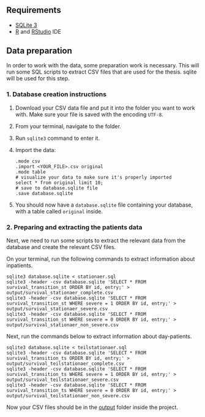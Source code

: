 #

## Requirements

- [SQLite 3](https://www.sqlite.org/)
- [R](https://www.r-project.org/)
  and [RStudio](https://posit.co/download/rstudio-desktop/) IDE

## Data preparation

In order to work with the data, some preparation work is necessary.
This will run some SQL scripts to extract CSV files that are used for the
thesis.
sqlite will be used for this step.

### 1. Database creation instructions

1. Download your CSV data file and put it into the folder you want to work with.
   Make sure your file is saved with the encoding `UTF-8`.

2. From your terminal, navigate to the folder.

3. Run `sqlite3` command to enter it.

4. Import the data:

   ```sqlite3
   .mode csv
   .import <YOUR_FILE>.csv original
   .mode table
   # visualize your data to make sure it's properly imported
   select * from original limit 10;
   # save to database.sqlite file
   .save database.sqlite
   ```

5. You should now have a `database.sqlite` file containing your database, with a
   table called `original` inside.

### 2. Preparing and extracting the patients data

Next, we need to run some scripts to extract the relevant data from the
database and create the relevant CSV files.

On your terminal, run the following commands to extract information about inpatients.
```shell
sqlite3 database.sqlite < stationaer.sql
sqlite3 -header -csv database.sqlite 'SELECT * FROM survival_transition_st ORDER BY id, entry;' > output/survival_stationaer_complete.csv
sqlite3 -header -csv database.sqlite 'SELECT * FROM survival_transition_st WHERE severe = 1 ORDER BY id, entry;' > output/survival_stationaer_severe.csv
sqlite3 -header -csv database.sqlite 'SELECT * FROM survival_transition_st WHERE severe = 0 ORDER BY id, entry;' > output/survival_stationaer_non_severe.csv
```

Next, run the commands below to extract information about day-patients.

```shell
sqlite3 database.sqlite < teilstationaer.sql
sqlite3 -header -csv database.sqlite 'SELECT * FROM survival_transition_ts ORDER BY id, entry;' > output/survival_teilstationaer_complete.csv
sqlite3 -header -csv database.sqlite 'SELECT * FROM survival_transition_ts WHERE severe = 1 ORDER BY id, entry;' > output/survival_teilstationaer_severe.csv
sqlite3 -header -csv database.sqlite 'SELECT * FROM survival_transition_ts WHERE severe = 0 ORDER BY id, entry;' > output/survival_teilstationaer_non_severe.csv
```

Now your CSV files should be in the [output](output) folder inside the project.
